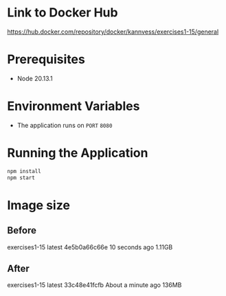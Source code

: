 # Link to Docker Hub

https://hub.docker.com/repository/docker/kannvess/exercises1-15/general

# Prerequisites

- Node 20.13.1

# Environment Variables

- The application runs on `PORT` `8080`

# Running the Application

```bash
npm install
npm start
```

# Image size

## Before

exercises1-15 latest 4e5b0a66c66e 10 seconds ago 1.11GB

## After

exercises1-15 latest 33c48e41fcfb About a minute ago 136MB
